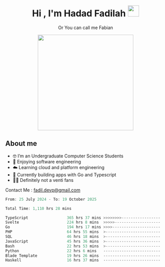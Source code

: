 <h1 align="center">Hi , I'm Hadad Fadilah  <img src="https://media.giphy.com/media/hvRJCLFzcasrR4ia7z/giphy.gif" width="35" ></h1>
<p align="center"><span>Or You can call me <span style="font: bold">Fabian</span></p>
<p align="center">
<img src="https://media.tenor.com/78dNivDemDAAAAAi/speech-bubble-venti.gif" width="300"/>    
</p>

##  About me
- 🤓 I’m an Undergraduate Computer Science Students
- 🍰 Enjoying software engineering
- ☁️ Learning cloud and platform engineering
- 🧰 Currently building apps with Go and Typescript 
- 🏃‍♂️ Definitely not a venti fans

Contact Me : fadil.devp@gmail.com

<!--START_SECTION:waka-->

```go
From: 25 July 2024 - To: 19 October 2025

Total Time: 1,110 hrs 28 mins

TypeScript                 365 hrs 37 mins >>>>>>>>-----------------   32.68 %
Svelte                     224 hrs 8 mins  >>>>>--------------------   20.03 %
Go                         194 hrs 17 mins >>>>---------------------   17.37 %
PHP                        64 hrs 55 mins  >------------------------   05.80 %
SQL                        46 hrs 18 mins  >------------------------   04.14 %
JavaScript                 45 hrs 36 mins  >------------------------   04.08 %
Bash                       22 hrs 53 mins  >------------------------   02.05 %
Python                     22 hrs 6 mins   -------------------------   01.98 %
Blade Template             19 hrs 26 mins  -------------------------   01.74 %
Haskell                    16 hrs 37 mins  -------------------------   01.49 %
```

<!--END_SECTION:waka-->




<!--
**Fadil-Tao/Fadil-Tao** is a ✨ _special_ ✨ repository because its `README.md` (this file) appears on your GitHub profile.


